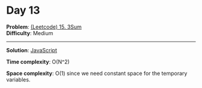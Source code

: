 # Day 13

**Problem**: [(Leetcode) 15. 3Sum](https://leetcode.com/problems/3sum/)  
**Difficulty**: Medium

---

**Solution**: [JavaScript](../solutions/3sum.js)

**Time complexity**: O(N^2)

**Space complexity**: O(1) since we need constant space for the temporary variables.
